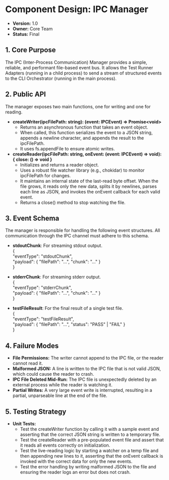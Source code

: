 # **Component Design: IPC Manager**

* **Version:** 1.0  
* **Owner:** Core Team  
* **Status:** Final

## **1\. Core Purpose**

The IPC (Inter-Process Communication) Manager provides a simple, reliable, and performant file-based event bus. It allows the Test Runner Adapters (running in a child process) to send a stream of structured events to the CLI Orchestrator (running in the main process).

## **2\. Public API**

The manager exposes two main functions, one for writing and one for reading.

* **createWriter(ipcFilePath: string): (event: IPCEvent) \=\> Promise\<void\>**  
  * Returns an asynchronous function that takes an event object.  
  * When called, this function serializes the event to a JSON string, appends a newline character, and appends the result to the ipcFilePath.  
  * It uses fs.appendFile to ensure atomic writes.  
* **createReader(ipcFilePath: string, onEvent: (event: IPCEvent) \=\> void): { close: () \=\> void }**  
  * Initializes and returns a reader object.  
  * Uses a robust file watcher library (e.g., chokidar) to monitor ipcFilePath for changes.  
  * It maintains an internal state of the last-read byte offset. When the file grows, it reads only the new data, splits it by newlines, parses each line as JSON, and invokes the onEvent callback for each valid event.  
  * Returns a close() method to stop watching the file.

## **3\. Event Schema**

The manager is responsible for handling the following event structures. All communication through the IPC channel must adhere to this schema.

* **stdoutChunk**: For streaming stdout output.  
  {  
    "eventType": "stdoutChunk",  
    "payload": { "filePath": "...", "chunk": "..." }  
  }

* **stderrChunk**: For streaming stderr output.  
  {  
    "eventType": "stderrChunk",  
    "payload": { "filePath": "...", "chunk": "..." }  
  }

* **testFileResult**: For the final result of a single test file.  
  {  
    "eventType": "testFileResult",  
    "payload": { "filePath": "...", "status": "PASS" | "FAIL" }  
  }

## **4\. Failure Modes**

* **File Permissions:** The writer cannot append to the IPC file, or the reader cannot read it.  
* **Malformed JSON:** A line is written to the IPC file that is not valid JSON, which could cause the reader to crash.  
* **IPC File Deleted Mid-Run:** The IPC file is unexpectedly deleted by an external process while the reader is watching it.  
* **Partial Writes:** A very large event write is interrupted, resulting in a partial, unparseable line at the end of the file.

## **5\. Testing Strategy**

* **Unit Tests:**  
  * Test the createWriter function by calling it with a sample event and asserting that the correct JSON string is written to a temporary file.  
  * Test the createReader with a pre-populated event file and assert that it reads all events correctly on initialization.  
  * Test the live-reading logic by starting a watcher on a temp file and then appending new lines to it, asserting that the onEvent callback is invoked with the correct data for only the new events.  
  * Test the error handling by writing malformed JSON to the file and ensuring the reader logs an error but does not crash.